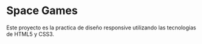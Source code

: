 # Space Games

Este proyecto es la practica de diseño responsive utilizando las tecnologias de HTML5 y CSS3.
